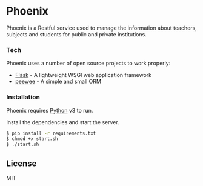 # Phoenix

Phoenix is a Restful service used to manage the information about teachers, subjects and students for public and private institutions.

### Tech

Phoenix uses a number of open source projects to work properly:

* [Flask] - A lightweight WSGI web application framework
* [peewee] - A simple and small ORM

### Installation

Phoenix requires [Python](https://www.python.org/) v3 to run.

Install the dependencies and start the server.

```sh
$ pip install -r requirements.txt
$ chmod +x start.sh
$ ./start.sh
```

License
----
MIT

[phoenix]: <https://github.com/miigueeleelz/phoenix>
[Flask]: <https://flask.palletsprojects.com/en/1.1.x/#>
[peewee]: <http://docs.peewee-orm.com/en/latest/index.html>
